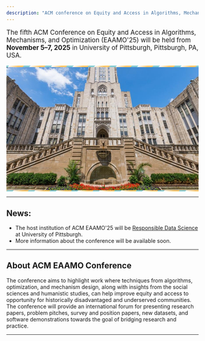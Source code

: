 ```yaml
---
description: "ACM conference on Equity and Access in Algorithms, Mechanisms, and Optimization"
---
```

<p style="font-size: larger">
    The fifth ACM Conference on Equity and Access in Algorithms, Mechanisms, and Optimization (EAAMO'25) will be held from <b>November 5–7, 2025</b> in University of Pittsburgh, Pittsburgh, PA, USA.
</p>

<div style="position: relative; overflow: hidden; padding: 15px 0; box-sizing: border-box;">
  <div style="
    background: #85CDD3;
    height: 300px;
    display: flex;
    justify-content: center;
    align-items: center;
    position: relative;
    z-index: 1;
  ">
    <img src="u_pitt_banner.jpg" alt="University of Pittsburgh" style="max-width: 100%; height: auto;">
  </div>
  <div style="
    position: absolute;
    top: -1000px;
    left: -50px;
    bottom: -1000px;
    right: -50px;
    background: linear-gradient(
      90deg,
      #85CDD3 30%,
      transparent 30%,
      transparent 15%,
      #FFC969 75%
    );
    background-size: 40px;
    transform: rotate(45deg);
    z-index: 0;
  "></div>
</div>


- - -

## News:
- The host institution of ACM EAAMO'25 will be [Responsible Data Science](https://www.datascience.pitt.edu/) at University of Pittsburgh.
- More information about the conference will be available soon.
- - -

<!-- <p style="font-size: larger">
    We invite researchers and practitioners to submit their papers by <b>April 17, 2025 (AoE)</b>.
</p> -->

## About ACM EAAMO Conference

 The conference aims to highlight work where techniques from algorithms, optimization, and mechanism design, along with insights from the social sciences and humanistic studies, can help improve equity and access to opportunity for historically disadvantaged and underserved communities. The conference will provide an international forum for presenting research papers, problem pitches, survey and position papers, new datasets, and software demonstrations towards the goal of bridging research and practice.

 - - -